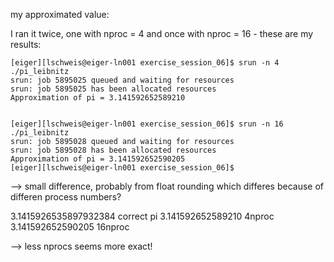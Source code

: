 my approximated value:


I ran it twice, one with nproc = 4 and once with nproc = 16 - these are my results:

    [eiger][lschweis@eiger-ln001 exercise_session_06]$ srun -n 4 ./pi_leibnitz
    srun: job 5895025 queued and waiting for resources
    srun: job 5895025 has been allocated resources
    Approximation of pi = 3.141592652589210


    [eiger][lschweis@eiger-ln001 exercise_session_06]$ srun -n 16 ./pi_leibnitz
    srun: job 5895028 queued and waiting for resources
    srun: job 5895028 has been allocated resources
    Approximation of pi = 3.141592652590205
    [eiger][lschweis@eiger-ln001 exercise_session_06]$ 


--> small difference, probably from float rounding which differes because of differen process numbers?  

3.1415926535897932384   correct pi
3.141592652589210       4nproc
3.141592652590205       16nproc

--> less nprocs seems more exact!